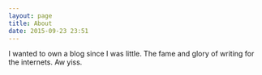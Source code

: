```yaml
---
layout: page
title: About
date: 2015-09-23 23:51
---
```

I wanted to own a blog since I was little. The fame and glory of writing for the internets. Aw yiss.
